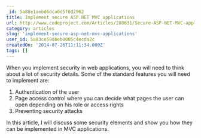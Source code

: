```yaml
---
_id: 5a88e1aebd6dca0d5f0d2962
title: Implement secure ASP.NET MVC applications
url: http://www.codeproject.com/Articles/288631/Secure-ASP-NET-MVC-applications
category: articles
slug: 'implement-secure-asp-net-mvc-applications'
user_id: 5a83ce59d6eb0005c4ecda2c
createdOn: '2014-07-26T11:11:34.000Z'
tags: []
---
```


When you implement security in web applications, you will need to think about a lot of security details. Some of the standard features you will need to implement are:
<ol>
	<li>Authentication of the user</li>
	<li>Page access control where you can decide what pages the user can open depending on his role or access rights</li>
	<li>Preventing security attacks</li>
</ol>
In this article, I will discuss some security elements and show you how they can be implemented in MVC applications.
